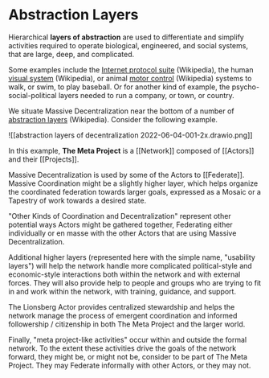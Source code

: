 # Abstraction Layers

Hierarchical **layers of abstraction** are used to differentiate and simplify activities required to operate biological, engineered, and social systems, that are large, deep, and complicated.

Some examples include the [Internet protocol suite](https://en.wikipedia.org/wiki/Internet_protocol_suite#Layer_names_and_number_of_layers_in_the_literature) (Wikipedia), the human [visual system](https://en.wikipedia.org/wiki/Visual_system) (Wikipedia), or animal [motor control](https://en.wikipedia.org/wiki/Motor_control) (Wikipedia) systems to walk, or swim, to play baseball.  Or for another kind of example, the psycho-social-political layers needed to run a company, or town, or country.

We situate Massive Decentralization near the bottom of a number of [abstraction layers](https://en.wikipedia.org/wiki/Abstraction_layer) (Wikipedia).  Consider the following example.

![[abstraction layers of decentralization 2022-06-04-001-2x.drawio.png]]

In this example, **The Meta Project** is a [[Network]] composed of [[Actors]] and their [[Projects]].

Massive Decentralization is used by some of the Actors to [[Federate]].  Massive Coordination might be a slightly higher layer, which helps organize the coordinated federation towards larger goals, expressed as a Mosaic or a Tapestry of work towards a desired state.

"Other Kinds of Coordination and Decentralization" represent other potential ways Actors might be gathered together, Federating either individually or en masse with the other Actors that are using Massive Decentralization.

Additional higher layers (represented here with the simple name, "usability layers") will help the network handle more complicated political-style and economic-style interactions both within the network and with external forces. They will also provide help to people and groups who are trying to fit in and work within the network, with training, guidance, and support.

The Lionsberg Actor provides centralized stewardship and helps the network manage the process of emergent coordination and informed followership / citizenship in both The Meta Project and the larger world.

Finally, "meta project-like activities" occur within and outside the formal network.  To the extent these activities drive the goals of the network forward, they might be, or might not be, consider to be part of The Meta Project.  They may Federate informally with other Actors, or they may not.